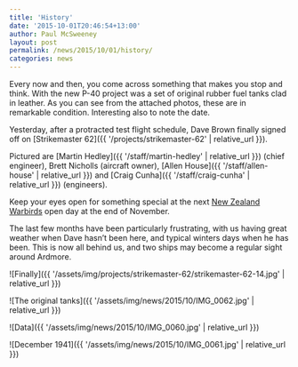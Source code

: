 ```yaml
---
title: 'History'
date: '2015-10-01T20:46:54+13:00'
author: Paul McSweeney
layout: post
permalink: /news/2015/10/01/history/
categories: news
---
```


Every now and then, you come across something that makes you stop and think. With the new P-40 project was a set of original rubber fuel tanks clad in leather. As you can see from the attached photos, these are in remarkable condition. Interesting also to note the date.

Yesterday, after a protracted test flight schedule, Dave Brown finally signed off on [Strikemaster 62]({{ '/projects/strikemaster-62' | relative_url }}).

Pictured are [Martin Hedley]({{ '/staff/martin-hedley' | relative_url }}) (chief engineer), Brett Nicholls (aircraft owner), [Allen House]({{ '/staff/allen-house' | relative_url }}) and [Craig Cunha]({{ '/staff/craig-cunha' | relative_url }}) (engineers). 

Keep your eyes open for something special at the next [New Zealand Warbirds](https://nzwarbirds.org.nz/) open day at the end of November. 

The last few months have been particularly frustrating, with us having great weather when Dave hasn’t been here, and typical winters days when he has been. This is now all behind us, and two ships may become a regular sight around Ardmore.

![Finally]({{ '/assets/img/projects/strikemaster-62/strikemaster-62-14.jpg' | relative_url }})

![The original tanks]({{ '/assets/img/news/2015/10/IMG_0062.jpg' | relative_url }})

![Data]({{ '/assets/img/news/2015/10/IMG_0060.jpg' | relative_url }})

![December 1941]({{ '/assets/img/news/2015/10/IMG_0061.jpg' | relative_url }})
